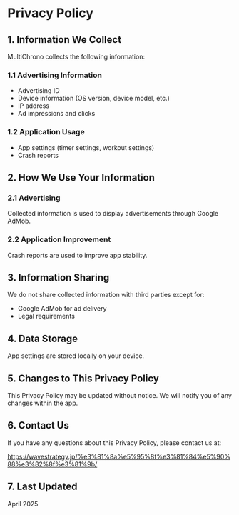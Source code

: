 # Privacy Policy

## 1. Information We Collect

MultiChrono collects the following information:

### 1.1 Advertising Information
- Advertising ID
- Device information (OS version, device model, etc.)
- IP address
- Ad impressions and clicks

### 1.2 Application Usage
- App settings (timer settings, workout settings)
- Crash reports

## 2. How We Use Your Information

### 2.1 Advertising
Collected information is used to display advertisements through Google AdMob.

### 2.2 Application Improvement
Crash reports are used to improve app stability.

## 3. Information Sharing

We do not share collected information with third parties except for:
- Google AdMob for ad delivery
- Legal requirements

## 4. Data Storage

App settings are stored locally on your device.

## 5. Changes to This Privacy Policy

This Privacy Policy may be updated without notice. We will notify you of any changes within the app.

## 6. Contact Us

If you have any questions about this Privacy Policy, please contact us at:

https://wavestrategy.jp/%e3%81%8a%e5%95%8f%e3%81%84%e5%90%88%e3%82%8f%e3%81%9b/

## 7. Last Updated

April 2025
